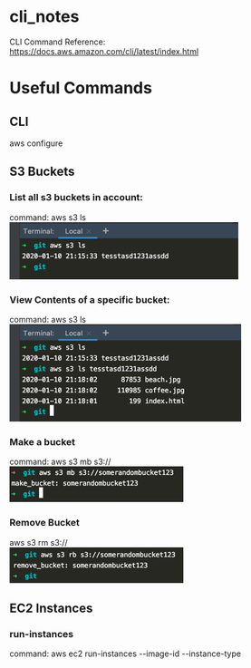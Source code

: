 # cli_notes

CLI Command Reference: https://docs.aws.amazon.com/cli/latest/index.html

# Useful Commands
## CLI
aws configure

## S3 Buckets
### List all s3 buckets in account:
command: aws s3 ls  
![s3_ls](s3_ls.png)

### View Contents of a specific bucket:
command: aws s3 ls <bucketname>  
![s3_ls_bucketname](s3_ls_bucketname.png)

### Make a bucket
command: aws s3 mb s3://<bucketname>  
![make_bucket](make_bucket.png)

### Remove Bucket
aws s3 rm s3://<bucketname>  
![remove_bucket](remove_bucket.png)

## EC2 Instances
### run-instances
command: aws ec2 run-instances --image-id <ami-id> --instance-type <instance-type>
